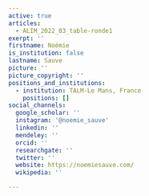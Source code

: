 ```yaml
---
active: true
articles:
  - ALIM_2022_03_table-ronde1
exerpt: ''
firstname: Noémie
is_institution: false
lastname: Sauve
picture: ''
picture_copyright: ''
positions_and_institutions:
  - institution: TALM-Le Mans, France
    positions: []
social_channels:
  google_scholar: ''
  instagram: '@noemie_sauve'
  linkedin: ''
  mendeley: ''
  orcid: ''
  researchgate: ''
  twitter: ''
  website: https://noemiesauve.com/
  wikipedia: ''

---
```

